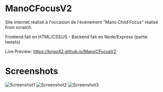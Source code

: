 # ManoCFocusV2

Site internet réalisé à l'occasion de l'événement "Mano Child Focus" réalisé from scratch.

Frontend fait en HTML/CSS/JS - Backend fait en Node/Express (partie tweets)

Live Preview: https://bngo42.github.io/ManoCFocusV2

# Screenshots
![Screenshot1](https://i.imgur.com/2dSnkIq.png)
![Screenshot2](https://i.imgur.com/5xFkHv3.png)
![Screenshot3](https://i.imgur.com/nyElHqt.png)
